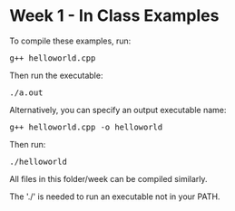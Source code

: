 Week 1 - In Class Examples
==========================

To compile these examples, run:

<pre>
g++ helloworld.cpp 
</pre>
Then run the executable:
<pre>
./a.out
</pre>

Alternatively, you can specify an output executable name:
<pre>
g++ helloworld.cpp -o helloworld
</pre>
Then run:
<pre>
./helloworld
</pre>

All files in this folder/week can be compiled similarly.

The './' is needed to run an executable not in your PATH.